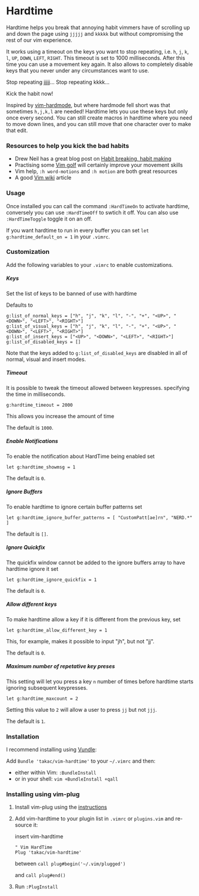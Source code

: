 # Hardtime

Hardtime helps you break that annoying habit vimmers have of scrolling up and
down the page using `jjjjj` and `kkkkk` but without compromising the rest of our vim
experience.

It works using a timeout on the keys you want to stop repeating, i.e. `h`, `j`, `k`, `l`, `UP`, `DOWN`, `LEFT`, `RIGHT`.
This timeout is set to 1000 milliseconds. After this time you can use a movement key again. It also allows to completely disable
keys that you never under any circumstances want to use.

Stop repeating jjjjj...
Stop repeating kkkk...

Kick the habit now!

Inspired by [vim-hardmode](https://github.com/wikitopian/hardmode), but where
hardmode fell short was that sometimes `h,j,k,l` are needed! Hardtime lets you use
these keys but only once every second. You can still create macros in hardtime
where you need to move down lines, and you can still move that one character
over to make that edit.

### Resources to help you kick the bad habits

- Drew Neil has a great blog post on [Habit breaking, habit making](http://vimcasts.org/blog/2013/02/habit-breaking-habit-making/)
- Practising some [Vim golf](http://vimgolf.com/) will certainly improve your movement skills
- Vim help, `:h word-motions` and `:h motion` are both great resources
- A good [Vim wiki](http://vim.wikia.com/wiki/Moving_around) article

### Usage

Once installed you can call the command `:HardTimeOn` to activate hardtime,
conversely you can use `:HardTimeOff` to swtich it off. You can also use
`:HardTimeToggle` toggle it on an off.

If you want hardtime to run in every buffer you can set `let
g:hardtime_default_on = 1` in your `.vimrc`.

### Customization
Add the following variables to your `.vimrc` to enable customizations.
##### Keys
Set the list of keys to be banned of use with hardtime

Defaults to

	g:list_of_normal_keys = ["h", "j", "k", "l", "-", "+", "<UP>", "<DOWN>", "<LEFT>", "<RIGHT>"]
	g:list_of_visual_keys = ["h", "j", "k", "l", "-", "+", "<UP>", "<DOWN>", "<LEFT>", "<RIGHT>"]
	g:list_of_insert_keys = ["<UP>", "<DOWN>", "<LEFT>", "<RIGHT>"]
	g:list_of_disabled_keys = []

Note that the keys added to `g:list_of_disabled_keys` are disabled in all of normal, visual and insert modes.

##### Timeout
It is possible to tweak the timeout allowed between keypresses. specifying
the time in milliseconds.

    g:hardtime_timeout = 2000

This allows you increase the amount of time

The default is `1000`.

##### Enable Notifications
To enable the notification about HardTime being enabled set

    let g:hardtime_showmsg = 1

The default is `0`.

##### Ignore Buffers
To enable hardtime to ignore certain buffer patterns set

    let g:hardtime_ignore_buffer_patterns = [ "CustomPatt[ae]rn", "NERD.*" ]

The default is `[]`.

##### Ignore Quickfix
The quickfix window cannot be added to the ignore buffers array to have hardtime ignore it set

    let g:hardtime_ignore_quickfix = 1

The default is `0`.

##### Allow different keys
To make hardtime allow a key if it is different from the previous key, set

    let g:hardtime_allow_different_key = 1

This, for example, makes it possible to input "jh", but not "jj".

The default is `0`.

##### Maximum number of repetative key preses
This setting will let you press a key `n` number of times before
hardtime starts ignoring subsequent keypresses.

    let g:hardtime_maxcount = 2

Setting this value to `2` will allow a user to press `jj` but not `jjj`.

The default is `1`.


### Installation
I recommend installing using [Vundle](https://github.com/gmarik/vundle):

Add `Bundle 'takac/vim-hardtime'` to your `~/.vimrc` and then:

* either within Vim: `:BundleInstall`
* or in your shell: `vim +BundleInstall +qall`

### Installing using vim-plug

1. Install vim-plug using the [instructions][vim-plug]
2. Add vim-hardtime to your plugin list in `.vimrc` or `plugins.vim` and re-source it:

    insert vim-hardtime
    ```
    " Vim HardTime
    Plug 'takac/vim-hardtime'
    ```
    between
    `call plug#begin('~/.vim/plugged')`

    and
    `call plug#end()`
3. Run `:PlugInstall`

[vim-plug]:https://github.com/junegunn/vim-plug
